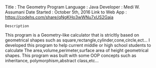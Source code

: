 Title : The Geometry Program
Language : Java
Developer : Medi W. Assumani
Date Started : October 5th, 2016
Link to Web App : https://codehs.com/share/qNgKHo3wWNu7xUS2Gaja

    Description
    
This program is a Geometry-like calculator that is stricltly based on geometrical shapes such as square,rectangle,cylinder,cone,circle,ect... I developed this program to help current middle or high school students to calculate The area,volume,perimeter,surface area of height geometrical shapes. This program was built with some OOP concepts such as inheritance, polymorphism,abstract class,etc...
